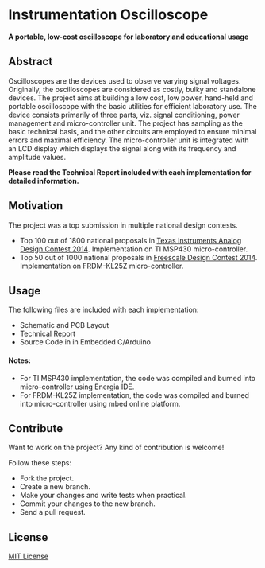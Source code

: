 # Instrumentation Oscilloscope

**A portable, low-cost oscilloscope for laboratory and educational usage**

## Abstract

Oscilloscopes are the devices used to observe varying signal voltages. Originally, the oscilloscopes are considered as costly, bulky and standalone devices. The project aims at building a low cost, low power, hand-held and portable oscilloscope with the basic utilities for efficient laboratory use. The device consists primarily of three parts, viz. signal conditioning, power management and micro-controller unit. The project has sampling as the basic technical basis, and the other circuits are employed to ensure minimal errors and maximal efficiency. The micro-controller unit is integrated with an LCD display which displays the signal along with its frequency and amplitude values.

**Please read the Technical Report included with each implementation for detailed information.**

## Motivation

The project was a top submission in multiple national design contests.
- Top 100 out of 1800 national proposals in [Texas Instruments Analog Design Contest 2014](http://youtu.be/NTonO6jmq0U). Implementation on TI MSP430 micro-controller.
- Top 50 out of 1000 national proposals in [Freescale Design Contest 2014](http://youtu.be/67Osx63GCeo). Implementation on FRDM-KL25Z micro-controller.

## Usage

The following files are included with each implementation:
- Schematic and PCB Layout
- Technical Report
- Source Code in in Embedded C/Arduino

#### Notes:
- For TI MSP430 implementation, the code was compiled and burned into micro-controller using Energia IDE.
- For FRDM-KL25Z implementation, the code was compiled and burned into micro-controller using mbed online platform.

## Contribute

Want to work on the project? Any kind of contribution is welcome!

Follow these steps:
- Fork the project.
- Create a new branch.
- Make your changes and write tests when practical.
- Commit your changes to the new branch.
- Send a pull request.

## License

[MIT License](https://github.com/ankitaggarwal011/InstrumentationOscilloscope/blob/master/LICENSE)
